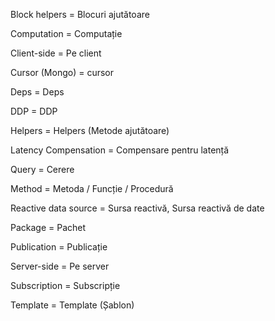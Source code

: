 Block helpers = Blocuri ajutătoare

Computation = Computație

Client-side = Pe client

Cursor (Mongo) = cursor

Deps = Deps

DDP = DDP

Helpers = Helpers (Metode ajutătoare)

Latency Compensation = Compensare pentru latență

Query = Cerere

Method = Metoda / Funcție / Procedură

Reactive data source = Sursa reactivă, Sursa reactivă de date 

Package = Pachet

Publication = Publicație

Server-side = Pe server

Subscription = Subscripție

Template = Template (Șablon)
